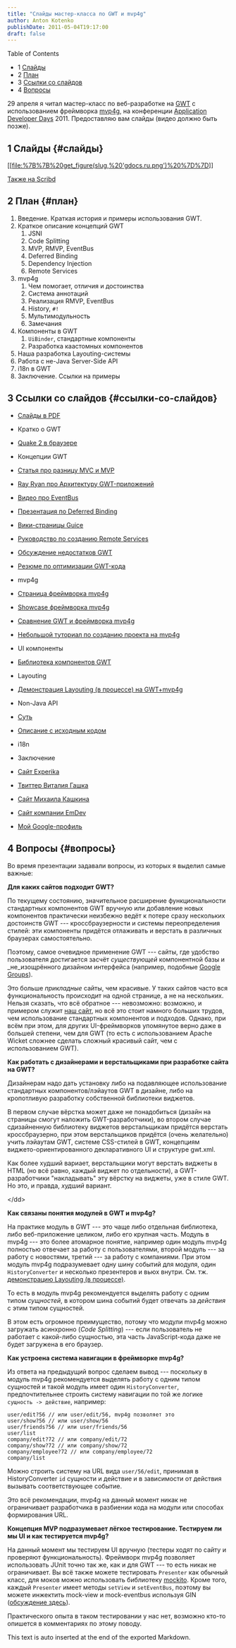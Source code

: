 ```yaml
---
title: "Слайды мастер-класса по GWT и mvp4g"
author: Anton Kotenko
publishDate: 2011-05-04T19:17:00
draft: false
---
```


<div class="ox-hugo-toc toc has-section-numbers">

<div class="heading">Table of Contents</div>

- <span class="section-num">1</span> [Слайды](#слайды)
- <span class="section-num">2</span> [План](#план)
- <span class="section-num">3</span> [Ссылки со слайдов](#ссылки-со-слайдов)
- <span class="section-num">4</span> [Вопросы](#вопросы)

</div>
<!--endtoc-->

29 апреля я читал мастер-класс по веб-разработке на [GWT](http://code.google.com/intl/ru/webtoolkit/) с использованием фреймворка [mvp4g](http://code.google.com/p/mvp4g/), на конференции [Application Developer Days](http://addconf.ru) 2011. Предоставляю вам слайды (видео должно быть позже).


## <span class="section-num">1</span> Слайды {#слайды}

[[[file:%7B%7B%20get_figure(slug,%20'gdocs.ru.png')%20%7D%7D](https://docs.google.com/viewer?a=v&pid=explorer&chrome=true&srcid=0B9lKUPDNyz1vYTViZjYwZTEtODNmNC00OWZlLWFhODUtMDNkYzE5N2NjM2Fk&hl=en)]]

[Также на Scribd](http://www.scribd.com/doc/54690967/)


## <span class="section-num">2</span> План {#план}

1.  Введение. Краткая история и примеры использования GWT.
2.  Краткое описание концепций GWT
    1.  JSNI
    2.  Code Splitting
    3.  MVP, RMVP, EventBus
    4.  Deferred Binding
    5.  Dependency Injection
    6.  Remote Services
3.  mvp4g
    1.  Чем помогает, отличия и достоинства
    2.  Система аннотаций
    3.  Реализация RMVP, EventBus
    4.  History, `#!`
    5.  Мультимодульность
    6.  Замечания
4.  Компоненты в GWT
    1.  `UiBinder`, стандартные компоненты
    2.  Разработка каастомных компонентов
5.  Наша разработка Layouting-системы
6.  Работа с не-Java Server-Side API
7.  i18n в GWT
8.  Заключение. Ссылки на примеры


## <span class="section-num">3</span> Ссылки со слайдов {#ссылки-со-слайдов}

-   [Слайды в PDF](http://goo.gl/4GgnS)

-   Кратко о GWT

-   [Quake 2 в браузере](http://quake2-gwt-port.appspot.com)

-   Концепции GWT

-   [Статья про разницу MVC и MVP](http://geekswithblogs.net/kobush/archive/2006/01/09/65305.aspx)
-   [Ray Ryan про Архитектуру GWT-приложений](http://www.youtube.com/watch?v=PDuhR18-EdM)
-   [Видео про EventBus](http://tv.jetbrains.net/videocontent/gwt-event-bus-basics)
-   [Презентация по Deferred Binding](http://www.docstoc.com/docs/53396874/Deferred-Binding-The-Magic-of-GWT)
-   [Вики-страницы Guice](http://code.google.com/p/google-guice/wiki/Motivation?tm=6)
-   [Руководство по созданию Remote Services](http://developerlife.com/tutorials/?p=125)
-   [Обсуждение недостатков GWT](http://www.linux.org.ru/forum/talks/4497412)
-   [Резюме по оптимизации GWT-кода](http://galak-sandbox.blogspot.com/2010/10/gwt.html)

-   mvp4g

-   [Страница фреймворка mvp4g](http://code.google.com/p/mvp4g/)
-   [Showcase фреймворка mvp4g](http://mvp4gshowcase.appspot.com)
-   [Сравнение GWT и фреймворка mvp4g](http://code.google.com/p/mvp4g/wiki/Mvp4g_vs_GWTP)
-   [Небольшой туториал по созданию проекта на mvp4g](http://cambiatablog.wordpress.com/2010/12/04/gwt-and-mvp4g-tutorial-1/)

-   UI компоненты

-   [Библиотека компонентов GWT](http://code.google.com/webtoolkit/doc/latest/RefWidgetGallery.html)

-   Layouting

-   [Демонстрация Layouting (в процессе) на GWT+mvp4g](http://github.com/shamansir/gwt-mvp4g-layouting-demo)

-   Non-Java API

-   [Суть](http://code.google.com/p/google-web-toolkit-doc-1-5/wiki/GettingStartedJSON)
-   [Описание с исходным кодом](http://shamansir-ru.tumblr.com/post/1728720550/deferred-api-gwt-rpc)

-   i18n
-   Заключение

-   [Сайт Experika](http://experika.com)
-   [Твиттер Виталия Гашка](http://twitter.com/vgashock)
-   [Сайт Михаила Кашкина](http://www.vurt.ru)
-   [Сайт компании EmDev](http://emdev.ru)
-   [Мой Google-профиль](http://profiles.google.com/shaman.sir)


## <span class="section-num">4</span> Вопросы {#вопросы}

Во время презентации задавали вопросы, из которых я выделил самые важные:

**Для каких сайтов подходит GWT?**

По текущему состоянию, значительное расширение функциональности стандартных компонентов GWT вручную или добавление новых компонентов практически неизбежно ведёт к потере сразу нескольких достоинств GWT --- кроссбраузерности и системы переопределения стилей: эти компоненты придётся отлаживать и верстать в различных браузерах самостоятельно.

Поэтому, самое очевидное применение GWT --- сайты, где удобство пользователя достигается засчёт _существующей_ компонентной базы и \_не_изощрённого дизайном интерфейса (например, подобные [Google Groups](http://groups.google.com)).

Это больше _прикладные_ сайты, чем красивые. У таких сайтов часто вся функциональность происходит на одной странице, а не на нескольких. Нельзя сказать, что всё обратное --- невозможно: возможно, и примером служит [наш сайт](http://experika.com/ui/#!job/start), но всё это стоит намного больших трудов, чем использование стандартных компонентов и подходов. Однако, при всём при этом, для других UI-фреймворков упомянутое верно даже в большей степени, чем для GWT (то есть с использованием Apache Wicket сложнее сделать сложный красивый сайт, чем с использованием GWT).

**Как работать с дизайнерами и верстальщиками при разработке сайта на GWT?**

Дизайнерам надо дать установку либо на подавляющее использование стандартных компонентов/лэйаутов GWT в дизайне, либо на кропотливую разработку собственной библиотеки виджетов.

В первом случае вёрстка может даже не понадобиться (дизайн на страницы смогут наложить GWT-разработчики), во втором случае сдизайненную библиотеку виджетов верстальщикам придётся верстать кроссбраузерно, при этом верстальщиков придётся (очень желательно) учить лэйаутам GWT, системе CSS-стилей в GWT, концепциям виджето-ориентированного декларативного UI и структуре gwt.xml.

Как более худший вариает, верстальщики могут верстать виджеты в HTML (но всё равно, каждый виджет по отдельности), а GWT-разработчики "накладывать" эту вёрстку на виджеты, уже в стиле GWT. Но это, и правда, _худший_ вариант.

<div class="html">

&lt;/dd&gt;

</div>

**Как связаны понятия модулей в GWT и mvp4g?**

На практике модуль в GWT --- это чаще либо отдельная библиотека, либо веб-приложение целиком, либо его крупная часть. Модуль в mvp4g --- это более атомарное понятие, например один модуль mvp4g полностью отвечает за работу с пользователями, второй модуль --- за работу с новостями, третий --- за работу с компаниями. При этом модуль mvp4g подразумевает одну шину событий для модуля, один `HistoryConverter` и несколько презентеров и вьюх внутри. См. тж. [демонстрацию Layouting (в процессе)](http://github.com/shamansir/gwt-mvp4g-layouting-demo).

То есть в модуль mvp4g рекомендуется выделять работу с одним типом _сущностей_, в котором шина событий будет отвечать за _действия_ с этим типом сущностей.

В этом есть огромное преимущество, потому что модули mvp4g можно загружать асинхронно (_Code Splitting_) --- если пользователь не работает с какой-либо сущностью, эта часть JavaScript-кода даже не будет загружена в его браузер.

**Как устроена система навигации в фреймворке mvp4g?**

Из ответа на предыдущий вопрос сделаем вывод --- поскольку в модуль mvp4g рекомендуется выделять работу с одним типом сущностей и такой модуль имеет один `HistoryConverter`, предпочтительнее строить систему навигации по той же логике `сущность -> действие`, например:

```text
user/edit?56 // или user/edit/56, mvp4g позволяет это
user/show?56 // или user/show/56
user/friends?56 // или user/friends/56
user/list
company/edit?72 // или company/edit/72
company/show?72 // или company/show/72
company/employee?72 // или company/employee/72
company/list
```

Можно строить систему на URL вида `user/56/edit`, принимая в HistoryConverter `id` сущности и действие и в зависимости от действия вызывать соответствующее событие.

Это всё рекомендации, mvp4g на данный момент никак не ограничивает разработчика в разбиении кода на модули или способах формирования URL.

**Концепция MVP подразумевает лёгкое тестирование. Тестируем ли мы UI и как тестируется mvp4g?**

На данный момент мы тестируем UI вручную (тестеры ходят по сайту и проверяют функциональность). Фреймворк mvp4g позволяет использовать JUnit точно так же, как и для GWT --- то есть никак не ограничивает. Вы всё также можете тестировать `Presenter` как обычный класс, для моков можно использовать библиотеку [mockito](http://mockito.org/). Кроме того, каждый `Presenter` имеет методы `setView` и `setEventBus`, поэтому вы можете инжектить mock-view и mock-eventbus используя GIN ([обсуждение здесь](http://groups.google.com/group/mvp4g/browse_thread/thread/82cac05eabe2401b)).

Практического опыта в таком тестировании у нас нет, возможно кто-то опишется в комментариях по этому поводу.


This text is auto inserted at the end of the exported Markdown.
